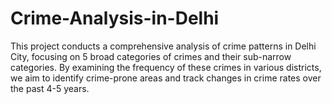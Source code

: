 # Crime-Analysis-in-Delhi
This project conducts a comprehensive analysis of crime patterns in Delhi City, focusing on 5 broad categories of crimes and their sub-narrow categories. By examining the frequency of these crimes in various districts, we aim to identify crime-prone areas and track changes in crime rates over the past 4-5 years.
